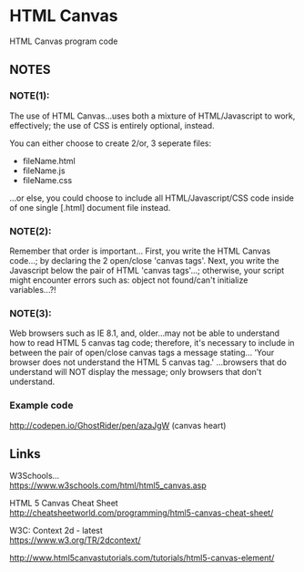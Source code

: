 # HTML Canvas
HTML Canvas program code

## NOTES

### NOTE(1):

The use of HTML Canvas...uses both a mixture of HTML/Javascript to work, effectively; the use of CSS is entirely optional, instead. 

You can either choose to create 2/or, 3 seperate files:
- fileName.html
- fileName.js
- fileName.css  

...or else, you could choose to include all HTML/Javascript/CSS code inside of one single [.html] document file instead.  

### NOTE(2):

Remember that order is important... First, you write the HTML Canvas code...; by declaring the 2 open/close 'canvas tags'.
Next, you write the Javascript below the pair of HTML 'canvas tags'...; otherwise, your script might encounter errors such as: object not found/can't initialize variables...?!

### NOTE(3):

Web browsers such as IE 8.1, and, older...may not be able to understand how to read HTML 5 canvas tag code; therefore, it's necessary to include in between the pair of open/close canvas tags a message stating... 
'Your browser does not understand the HTML 5 canvas tag.'
...browsers that do understand will NOT display the message; only browsers that don't understand.

### Example code

http://codepen.io/GhostRider/pen/azaJgW  (canvas heart)  

## Links

W3Schools...  
https://www.w3schools.com/html/html5_canvas.asp  

HTML 5 Canvas Cheat Sheet  
http://cheatsheetworld.com/programming/html5-canvas-cheat-sheet/  

W3C: Context 2d - latest  
https://www.w3.org/TR/2dcontext/  

http://www.html5canvastutorials.com/tutorials/html5-canvas-element/  


